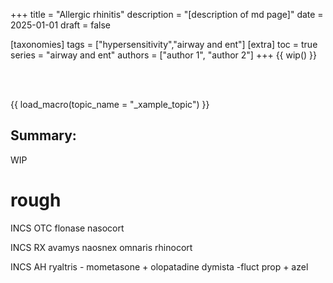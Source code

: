 +++
title = "Allergic rhinitis"
description = "[description of md page]"
date = 2025-01-01
draft = false

[taxonomies]
tags = ["hypersensitivity","airway and ent"]
[extra]
toc = true
series = "airway and ent"
authors = ["author 1", "author 2"]
+++
{{ wip() }}

</br>
</br>

{{ load_macro(topic_name = "_xample_topic") }}

## Summary:

WIP

# rough

INCS OTC
flonase
nasocort

INCS RX
avamys
naosnex
omnaris
rhinocort

INCS AH
ryaltris - mometasone + olopatadine
dymista -fluct prop + azel
